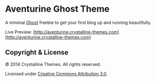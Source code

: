 # Aventurine Ghost Theme

A minimal [Ghost](http://github.com/tryghost/ghost/) freebie to get your first blog up and running beautifully.

Live Preview: [http://aventurine.crystalline-themes.com](http://aventurine.crystalline-themes.com)

## Copyright & License

© 2014 Crystalline Themes. All rights reserved.

Licensed under [Creative Commons Attribution 3.0](https://creativecommons.org/licenses/by/3.0/us/).